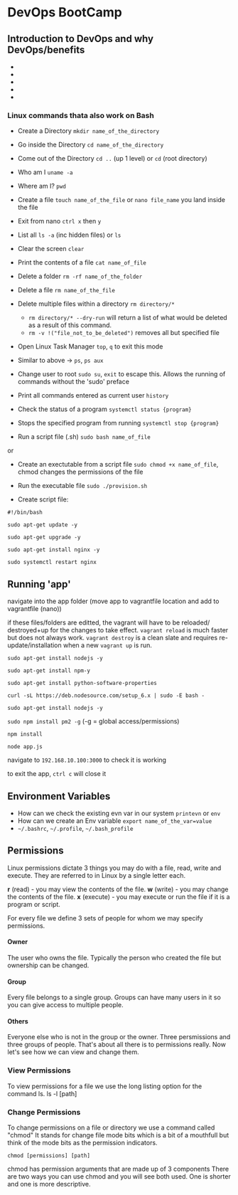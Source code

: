 # DevOps BootCamp

## Introduction to DevOps and why DevOps/benefits

-
-
-
-
-

### Linux commands thata also work on Bash
- Create a Directory `mkdir name_of_the_directory`
- Go inside the Directory `cd name_of_the_directory`
- Come out of the Directory `cd ..` (up 1 level) or `cd` (root directory)
- Who am I `uname -a`
- Where am I? `pwd`
- Create a file `touch name_of_the_file` or `nano file_name` you land inside the file
- Exit from nano `ctrl x` then `y`
- List all `ls -a` (inc hidden files) or `ls`
- Clear the screen `clear`
- Print the contents of a file `cat name_of_file`

- Delete a folder `rm -rf name_of_the_folder`
- Delete a file `rm name_of_the_file`
- Delete multiple files within a directory `rm directory/*`
	- `rm directory/* --dry-run` will return a list of what would be deleted as a result of this command.
	- `rm -v !("file_not_to_be_deleted")` removes all but specified file

- Open Linux Task Manager `top`, `q` to exit this mode
- Similar to above -> `ps`, `ps aux`
- Change user to root `sudo su`, `exit` to escape this. Allows the running of commands without the 'sudo' preface
- Print all commands entered as current user `history`
- Check the status of a program `systemctl status {program}`
- Stops the specified program from running `systemctl stop {program}`

- Run a script file (.sh) `sudo bash name_of_file`

or

- Create an exectutable from a script file `sudo chmod +x name_of_file`, chmod changes the permissions of the file
- Run the executable file `sudo ./provision.sh`



- Create script file:

```
#!/bin/bash

sudo apt-get update -y

sudo apt-get upgrade -y

sudo apt-get install nginx -y

sudo systemctl restart nginx
```

## Running 'app'

navigate into the app folder (move app to vagrantfile location and add to vagrantfile (nano))

if these files/folders are editted, the vagrant will have to be reloaded/ destroyed+up for the changes to take effect. `vagrant reload` is much faster but does not always work. `vagrant destroy` is a clean slate and requires re-update/installation when a new `vagrant up` is run.

`sudo apt-get install nodejs -y`

`sudo apt-get install npm-y`

`sudo apt-get install python-software-properties`

`curl -sL https://deb.nodesource.com/setup_6.x | sudo -E bash -`

`sudo apt-get install nodejs -y`

`sudo npm install pm2 -g` (-g = global access/permissions)

`npm install`

`node app.js`

navigate to `192.168.10.100:3000` to check it is working

to exit the app, `ctrl c` will close it

## Environment Variables

 - How can we check the existing evn var in our system `printevn` or `env`
 - How can we create an Env variable `export name_of_the_var=value`
 - `~/.bashrc`, `~/.profile`, `~/.bash_profile`






























## Permissions

Linux permissions dictate 3 things you may do with a file, read, write and execute. They are referred to in Linux by a single letter each.

__r__ (read) - you may view the contents of the file.
__w__ (write) - you may change the contents of the file.
__x__ (execute) - you may execute or run the file if it is a program or script.

For every file we define 3 sets of people for whom we may specify permissions.

#### Owner

The user who owns the file. Typically the person who created the file but ownership can be changed.

#### Group

Every file belongs to a single group. Groups can have many users in it so you can give access to multiple people.

#### Others

Everyone else who is not in the group or the owner.
Three persmissions and three groups of people. That's about all there is to permissions really. Now let's see how we can view and change them.



### View Permissions

To view permissions for a file we use the long listing option for the command ls.
ls -l [path]

### Change Permissions

To change permissions on a file or directory we use a command called "chmod" It stands for change file mode bits which is a bit of a mouthfull but think of the mode bits as the permission indicators.

```
chmod [permissions] [path]
```

chmod has permission arguments that are made up of 3 components
There are two ways you can use chmod and you will see both used. One is shorter and one is more descriptive.

